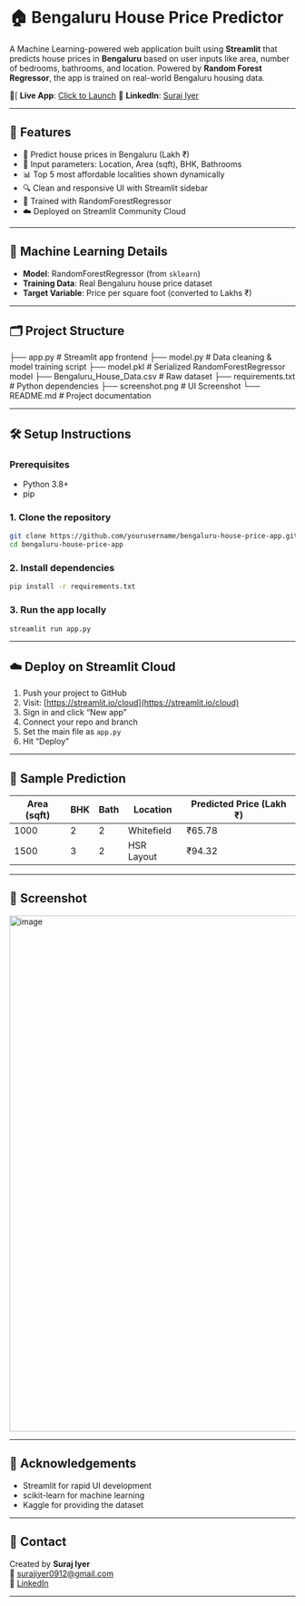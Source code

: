 # 🏠 Bengaluru House Price Predictor

A Machine Learning-powered web application built using **Streamlit** that predicts house prices in **Bengaluru** based on user inputs like area, number of bedrooms, bathrooms, and location. Powered by **Random Forest Regressor**, the app is trained on real-world Bengaluru housing data.

🔗[ **Live App**: [Click to Launch](https://bengaluru-house-price-app.streamlit.app/)
🔗 **LinkedIn**: [Suraj Iyer](https://www.linkedin.com/in/suraj-iyer-805599266/)

---

## 🚀 Features

- 🎯 Predict house prices in Bengaluru (Lakh ₹)
- 📍 Input parameters: Location, Area (sqft), BHK, Bathrooms
- 📊 Top 5 most affordable localities shown dynamically
- 🔍 Clean and responsive UI with Streamlit sidebar
- 🧠 Trained with RandomForestRegressor
- ☁️ Deployed on Streamlit Community Cloud

---

## 🧠 Machine Learning Details

- **Model**: RandomForestRegressor (from `sklearn`)
- **Training Data**: Real Bengaluru house price dataset
- **Target Variable**: Price per square foot (converted to Lakhs ₹)

---

## 🗂️ Project Structure
├── app.py # Streamlit app frontend
├── model.py # Data cleaning & model training script
├── model.pkl # Serialized RandomForestRegressor model
├── Bengaluru_House_Data.csv # Raw dataset
├── requirements.txt # Python dependencies
├── screenshot.png # UI Screenshot
└── README.md # Project documentation

---

## 🛠️ Setup Instructions

### Prerequisites

- Python 3.8+
- pip

### 1. Clone the repository

```bash
git clone https://github.com/yourusername/bengaluru-house-price-app.git
cd bengaluru-house-price-app
```

### 2. Install dependencies

```bash
pip install -r requirements.txt
```

### 3. Run the app locally

```bash
streamlit run app.py
```

---

## ☁️ Deploy on Streamlit Cloud

1. Push your project to GitHub
2. Visit: [https://streamlit.io/cloud](https://streamlit.io/cloud)
3. Sign in and click “New app”
4. Connect your repo and branch
5. Set the main file as `app.py`
6. Hit “Deploy”

---

## 📝 Sample Prediction

| Area (sqft) | BHK | Bath | Location     | Predicted Price (Lakh ₹) |
|-------------|-----|------|--------------|---------------------------|
| 1000        | 2   | 2    | Whitefield   | ₹65.78                    |
| 1500        | 3   | 2    | HSR Layout   | ₹94.32                    |

---

## 📌 Screenshot
<img width="1894" height="909" alt="image" src="https://github.com/user-attachments/assets/6f881189-b207-4ae5-9cca-57864a906399" />



---

## 🙌 Acknowledgements

- Streamlit for rapid UI development
- scikit-learn for machine learning
- Kaggle for providing the dataset

---

## 📨 Contact

Created by **Suraj Iyer**  
📧 surajiyer0912@gmail.com  
🔗 [LinkedIn](https://www.linkedin.com/in/suraj-iyer-805599266/)

---





